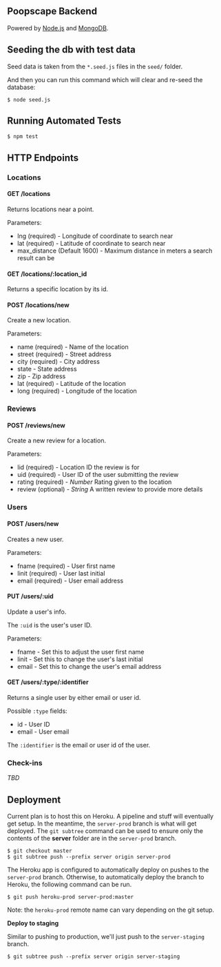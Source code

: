 Poopscape Backend
---

Powered by [Node.js](https://nodejs.org/) and [MongoDB](https://www.mongodb.org/).

## Seeding the db with test data

Seed data is taken from the `*.seed.js` files in the `seed/` folder.

And then you can run this command which will clear and re-seed the database:
```
$ node seed.js
```

## Running Automated Tests

```
$ npm test
```


## HTTP Endpoints


### Locations

#### GET /locations

Returns locations near a point.

Parameters:
- lng (required) - Longitude of coordinate to search near
- lat (required) - Latitude of coordinate to search near
- max_distance (Default 1600) - Maximum distance in meters a search result can be

#### GET /locations/:location_id

Returns a specific location by its id.

#### POST /locations/new

Create a new location.

Parameters:
- name (required) - Name of the location
- street (required) - Street address
- city (required) - City address
- state - State address
- zip - Zip address
- lat (required) - Latitude of the location
- long (required) - Longitude of the location


### Reviews

#### POST /reviews/new

Create a new review for a location.

Parameters:
- lid (required) - Location ID the review is for
- uid (required) - User ID of the user submitting the review
- rating (required) - _Number_ Rating given to the location
- review (optional) - _String_ A written review to provide more details

### Users

#### POST /users/new

Creates a new user.

Parameters:
- fname (required) - User first name
- linit (required) - User last initial
- email (required) - User email address

#### PUT /users/:uid

Update a user's info.

The `:uid` is the user's user ID.

Parameters:
- fname - Set this to adjust the user first name
- linit - Set this to change the user's last initial
- email - Set this to change the user's email address
#### GET /users/:type/:identifier

Returns a single user by either email or user id.

Possible `:type` fields:
- id - User ID
- email - User email

The `:identifier` is the email or user id of the user.

### Check-ins

_TBD_


## Deployment

Current plan is to host this on Heroku. A pipeline and stuff will eventually get setup. In the meantime, the `server-prod` branch is what will get deployed. The `git subtree` command can be used to ensure only the contents of the **server** folder are in the `server-prod` branch.

```
$ git checkout master
$ git subtree push --prefix server origin server-prod
```

The Heroku app is configured to automatically deploy on pushes to the `server-prod` branch. Otherwise, to automatically deploy the branch to Heroku, the following command can be run.

```
$ git push heroku-prod server-prod:master
```

Note: the `heroku-prod` remote name can vary depending on the git setup.

**Deploy to staging**

Similar to pushing to production, we'll just push to the `server-staging` branch.

```
$ git subtree push --prefix server origin server-staging
```
